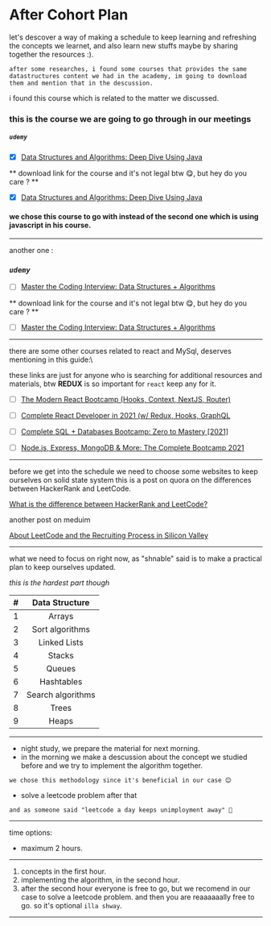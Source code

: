 After Cohort Plan
=============
let's descover a way of making a schedule to keep learning and refreshing the concepts we learnet, 
and also learn new stuffs maybe by sharing together the resources :).

`
after some researches, i found some courses that provides the same datastructures content we had in the academy, im going to download them and mention that in the descussion.
`

i found this course which is related to the matter we discussed.

### this is the course we are going to go through in our meetings

##### ***`udemy`***
- [x] [Data Structures and Algorithms: Deep Dive Using Java](https://www.udemy.com/course/data-structures-and-algorithms-deep-dive-using-java/?LSNPUBID=JVFxdTr9V80&ranEAID=JVFxdTr9V80&ranMID=39197&ranSiteID=JVFxdTr9V80-TxgvsDCCOSHdAxzmM18Fwg&utm_medium=udemyads&utm_source=aff-campaign)

** download link for the course and it's not legal btw 😋, but hey do you care ? **

- [x] [Data Structures and Algorithms: Deep Dive Using Java](https://downloadly.net/2020/12/2717/03/data-structures-and-algorithms-deep-dive-using-java/22/?#/2717-udemy-012116030208.html)


#### we chose this course to go with instead of the second one which is using javascript in his course.
---


another one :

### ***`udemy`***
- [ ] [Master the Coding Interview: Data Structures + Algorithms](https://www.udemy.com/course/master-the-coding-interview-data-structures-algorithms/?ranMID=39197&ranEAID=JVFxdTr9V80&ranSiteID=JVFxdTr9V80-5_PRAc7T6QYDqQwnyYdtaw&utm_source=aff-campaign&LSNPUBID=JVFxdTr9V80&utm_medium=udemyads)


** download link for the course and it's not legal btw 😋, but hey do you care ? **

- [ ] [Master the Coding Interview: Data Structures + Algorithms](https://udemydownload.com/master-the-coding-interview-data-structures-algorithms/)


---

there are some other courses related to react and MySql, deserves mentioning in this guide:\

these links are just for anyone who is searching for additional resources and materials, btw **REDUX** is so important for `react` keep any for it.  

- [ ] [The Modern React Bootcamp (Hooks, Context, NextJS, Router)](https://freecoursesite.com/1-the-modern-react-bootcamp-hooks-context-router-more/)

- [ ] [Complete React Developer in 2021 (w/ Redux, Hooks, GraphQL](https://udemydownload.com/complete-react-developer-in-2021-w-redux-hooks-graphql/)

- [ ] [Complete SQL + Databases Bootcamp: Zero to Mastery [2021]](https://udemydownload.com/complete-sql-databases-bootcamp-zero-to-mastery-2021/)

- [ ] [Node.js, Express, MongoDB & More: The Complete Bootcamp 2021](https://udemydownload.com/node-js-express-mongodb-more-the-complete-bootcamp-2021/)

---

before we get into the schedule we need to choose some websites to keep ourselves on solid state system
this is a post on quora on the differences between HackerRank and LeetCode.

[What is the difference between HackerRank and LeetCode?](https://www.quora.com/What-is-the-difference-between-HackerRank-and-LeetCode/answer/Duncan-Smith-23)


another post on meduim

[About LeetCode and the Recruiting Process in Silicon Valley](https://medium.com/@teamblind/about-leetcode-and-the-recruiting-process-in-silicon-valley-d91eab67106#:~:text=What%20Is%20LeetCode%3F,Topcoder%2C%20InterviewBit%2C%20among%20others.)

---

what we need to focus on right now, as "shnable" said is to make a practical plan to keep ourselves updated.

*this is the hardest part though*

| # | Data Structure |
| :---|:----:|
| 1 | Arrays |
| 2 | Sort algorithms | 
| 3 | Linked Lists |
| 4 | Stacks | 
| 5 | Queues | 
| 6 | Hashtables | 
| 7 | Search algorithms | 
| 8 | Trees | 
| 9 | Heaps | 

---

- night study, we prepare the material for next morning.
- in the morning we make a descussion about the concept we studied before and we try to implement the algorithm together.


`we chose this methodology since it's beneficial in our case 😊`
- solve a leetcode problem after that


`and as someone said "leetcode a day keeps unimployment away" 🤠`

---

time options:

- maximum 2 hours.

---

1. concepts in the first hour.
2. implementing the algorithm, in the second hour.
3. after the second hour everyone is free to go, but we recomend in our case to solve a leetcode problem. and then you are reaaaaaally free to go. so it's optional `illa shway`.
---
